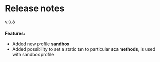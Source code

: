 # Release notes
v.0.8
#### Features:
* Added new profile **sandbox**
* Added possibility to set a static tan to particular **sca methods**, is used with sandbox profile
